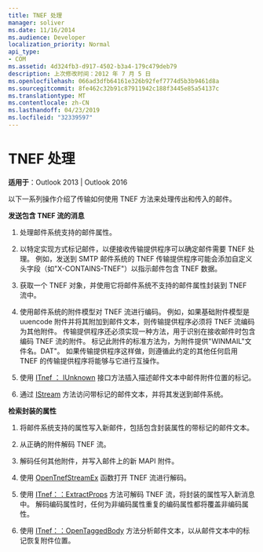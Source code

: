 ```yaml
---
title: TNEF 处理
manager: soliver
ms.date: 11/16/2014
ms.audience: Developer
localization_priority: Normal
api_type:
- COM
ms.assetid: 4d324fb3-d917-4502-b3a4-179c479deb79
description: 上次修改时间：2012 年 7 月 5 日
ms.openlocfilehash: 066ad3dfb64161e326b92fef7774d5b3b9461d8a
ms.sourcegitcommit: 8fe462c32b91c87911942c188f3445e85a54137c
ms.translationtype: MT
ms.contentlocale: zh-CN
ms.lasthandoff: 04/23/2019
ms.locfileid: "32339597"
---
```

# <a name="tnef-processing"></a>TNEF 处理

  
  
**适用于**：Outlook 2013 | Outlook 2016 
  
以下一系列操作介绍了传输如何使用 TNEF 方法来处理传出和传入的邮件。
  
 **发送包含 TNEF 流的消息**
  
1. 处理邮件系统支持的邮件属性。
    
2. 以特定实现方式标记邮件，以便接收传输提供程序可以确定邮件需要 TNEF 处理。 例如，发送到 SMTP 邮件系统的 TNEF 传输提供程序可能会添加自定义头字段（如"X-CONTAINS-TNEF"）以指示邮件包含 TNEF 数据。
    
3. 获取一个 TNEF 对象，并使用它将邮件系统不支持的邮件属性封装到 TNEF 流中。
    
4. 使用邮件系统的附件模型对 TNEF 流进行编码。 例如，如果基础附件模型是 uuencode 附件并将其附加到邮件文本，则传输提供程序必须将 TNEF 流编码为其他附件。 传输提供程序还必须实现一种方法，用于识别在接收邮件时包含编码 TNEF 流的附件。 标记此附件的标准方法为，为附件提供"WINMAIL"文件名。DAT"。 如果传输提供程序这样做，则遵循此约定的其他任何启用 TNEF 的传输提供程序将能够与它进行互操作。
    
5. 使用 [ITnef ： IUnknown](itnefiunknown.md) 接口方法插入描述邮件文本中邮件附件位置的标记。 
    
6. 通过 [IStream](https://msdn.microsoft.com/library/aa380034%28VS.85%29.aspx) 方法访问带标记的邮件文本，并将其发送到邮件系统。 
    
 **检索封装的属性**
  
1. 将邮件系统支持的属性写入新邮件，包括包含封装属性的带标记的邮件文本。
    
2. 从正确的附件解码 TNEF 流。
    
3. 解码任何其他附件，并写入邮件上的新 MAPI 附件。
    
4. 使用 [OpenTnefStreamEx](opentnefstreamex.md) 函数打开 TNEF 流进行解码。 
    
5. 使用 [ITnef：：ExtractProps](itnef-extractprops.md) 方法可解码 TNEF 流，将封装的属性写入新消息中。 解码编码属性时，任何为非编码属性重复的编码属性都将覆盖非编码属性。 
    
6. 使用 [ITnef：：OpenTaggedBody](itnef-opentaggedbody.md) 方法分析邮件文本，以从邮件文本中的标记恢复附件位置。 
    

